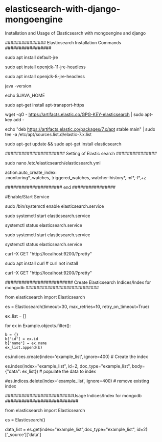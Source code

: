 # elasticsearch-with-django-mongoengine
Installation and Usage of Elasticsearch with mongoengine and django


############### Elasticsearch Installation Commands #################

sudo apt install default-jre

sudo apt install openjdk-11-jre-headless

sudo apt install openjdk-8-jre-headless 

java -version

echo $JAVA_HOME

sudo apt-get install apt-transport-https

wget -qO - https://artifacts.elastic.co/GPG-KEY-elasticsearch | sudo apt-key add -

echo "deb https://artifacts.elastic.co/packages/7.x/apt stable main" | sudo tee -a /etc/apt/sources.list.d/elastic-7.x.list

sudo apt-get update && sudo apt-get install elasticsearch

###################### Setting of Elastic search ###############

sudo nano /etc/elasticsearch/elasticsearch.yml

action.auto_create_index: .monitoring*,.watches,.triggered_watches,.watcher-history*,.ml*,-l*,+z

##################### end ################


#Enable/Start Service

sudo /bin/systemctl enable elasticsearch.service

sudo systemctl start elasticsearch.service

systemctl status elasticsearch.service

sudo systemctl start elasticsearch.service

systemctl status elasticsearch.service

curl -X GET "http://localhost:9200/?pretty"

sudo apt install curl  # curl not install

curl -X GET "http://localhost:9200/?pretty"


######################### Create Elasticsearch Indices/Index for mongodb ###########################

from elasticsearch import Elasticsearch

es = Elasticsearch(timeout=30, max_retries=10, retry_on_timeout=True)

ex_list = []

for ex in Example.objects.filter():

    b = {}
    b["id"] = ex.id
    b["name"] = ex.name
    ex_list.append(b)
    
es.indices.create(index='example_list', ignore=400)  # Create the index 

es.index(index="example_list", id=2, doc_type="example_list", body={"data": ex_list}) # populate the data to index

#es.indices.delete(index='example_list', ignore=400) # remove existing index


#########################Usage Indices/Index for mongodb ###########################

from elasticsearch import Elasticsearch

es = Elasticsearch()

data_list = es.get(index="example_list",doc_type="example_list", id=2)['_source']['data']


